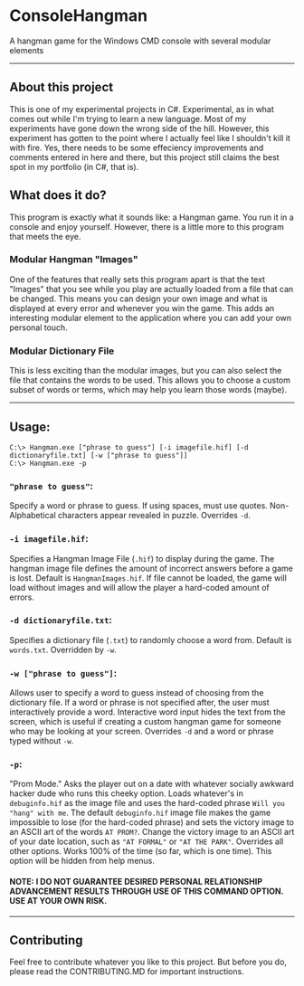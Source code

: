 # ConsoleHangman
A hangman game for the Windows CMD console with several modular elements

--------------

## About this project
This is one of my experimental projects in C#. Experimental, as in what comes out while I'm trying to learn a new language. Most of my experiments have gone down the wrong side of the hill. However, this experiment has gotten to the point where I actually feel like I shouldn't kill it with fire. Yes, there needs to be some effeciency improvements and comments entered in here and there, but this project still claims the best spot in my portfolio (in C#, that is).

## What does it do?
This program is exactly what it sounds like: a Hangman game. You run it in a console and enjoy yourself. However, there is a little more to this program that meets the eye.

### Modular Hangman "Images"
One of the features that really sets this program apart is that the text "Images" that you see while you play are actually loaded from a file that can be changed. This means you can design your own image and what is displayed at every error and whenever you win the game. This adds an interesting modular element to the application where you can add your own personal touch.

### Modular Dictionary File
This is less exciting than the modular images, but you can also select the file that contains the words to be used. This allows you to choose a custom subset of words or terms, which may help you learn those words (maybe).

----------------

## Usage:
    C:\> Hangman.exe ["phrase to guess"] [-i imagefile.hif] [-d dictionaryfile.txt] [-w ["phrase to guess"]]
    C:\> Hangman.exe -p

### `"phrase to guess"`:
Specify a word or phrase to guess. If using spaces, must use quotes. Non-Alphabetical characters appear revealed in puzzle. Overrides `-d`.

### `-i imagefile.hif`:
Specifies a Hangman Image File (`.hif`) to display during the game. The hangman image file defines the amount of incorrect answers before a game is lost. Default is `HangmanImages.hif`. If file cannot be loaded, the game will load without images and will allow the player a hard-coded amount of errors.

### `-d dictionaryfile.txt`:
Specifies a dictionary file (`.txt`) to randomly choose a word from. Default is `words.txt`. Overridden by `-w`.

### `-w ["phrase to guess"]`:
Allows user to specify a word to guess instead of choosing from the dictionary file. If a word or phrase is not specified after, the user must interactively provide a word. Interactive word input hides the text from the screen, which is useful if creating a custom hangman game for someone who may be looking at your screen. Overrides `-d` and a word or phrase typed without `-w`.

### `-p`:
"Prom Mode." Asks the player out on a date with whatever socially awkward hacker dude who runs this cheeky option. Loads whatever's in `debuginfo.hif` as the image file and uses the hard-coded phrase `Will you "hang" with me`. The default `debuginfo.hif` image file makes the game impossible to lose (for the hard-coded phrase) and sets the victory image to an ASCII art of the words `AT PROM?`. Change the victory image to an ASCII art of your date location, such as `"AT FORMAL"` or `"AT THE PARK"`. Overrides all other options. Works 100% of the time (so far, which is one time). This option will be hidden from help menus.
#### NOTE: I DO NOT GUARANTEE DESIRED PERSONAL RELATIONSHIP ADVANCEMENT RESULTS THROUGH USE OF THIS COMMAND OPTION. USE AT YOUR OWN RISK.

----------------

## Contributing
Feel free to contribute whatever you like to this project. But before you do, please read the CONTRIBUTING.MD for important instructions.
